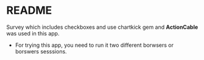 # README

Survey which includes checkboxes and use chartkick gem and **ActionCable** was used in this app.

* For trying this app, you need to run it two different borwsers or borswers sesssions. 

 
